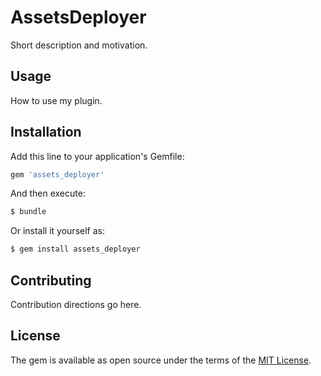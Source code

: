 # AssetsDeployer
Short description and motivation.

## Usage
How to use my plugin.

## Installation
Add this line to your application's Gemfile:

```ruby
gem 'assets_deployer'
```

And then execute:
```bash
$ bundle
```

Or install it yourself as:
```bash
$ gem install assets_deployer
```

## Contributing
Contribution directions go here.

## License
The gem is available as open source under the terms of the [MIT License](http://opensource.org/licenses/MIT).

